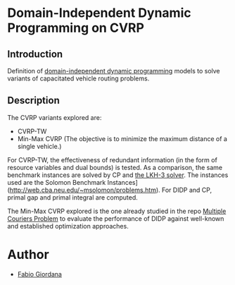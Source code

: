 # Domain-Independent Dynamic Programming on CVRP

## Introduction
Definition of [domain-independent dynamic programming](https://didp.ai/) models to solve variants of capacitated vehicle routing problems.

## Description
The CVRP variants explored are:
* CVRP-TW
* Min-Max CVRP (The objective is to minimize the maximum distance of a single vehicle.)

For CVRP-TW, the effectiveness of redundant information (in the form of resource variables and dual bounds) is tested. As a comparison, the same benchmark instances are solved by CP and [the LKH-3 solver](http://webhotel4.ruc.dk/~keld/research/LKH-3/). The instances used are the Solomon Benchmark Instances](http://web.cba.neu.edu/~msolomon/problems.htm). For DIDP and CP, primal gap and primal integral are computed.

The Min-Max CVRP explored is the one already studied in the repo [Multiple Couriers Problem](https://github.com/FabioGiordana/Multiple-Couriers-Problem) to evaluate the performance of DIDP against well-known and established optimization approaches.

# Author
* [Fabio Giordana](https://github.com/FabioGiordana)
